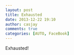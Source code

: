 ```yaml
---
layout: post
title: Exhausted
date: 2013-12-22 19:10
author: casjay
comments: true
categories: [AUTO, FaceBook]
---
```


Exhausted!  

